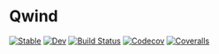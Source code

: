 # Qwind

[![Stable](https://img.shields.io/badge/docs-stable-blue.svg)](https://arnauqb.github.io/Qwind.jl/stable)
[![Dev](https://img.shields.io/badge/docs-dev-blue.svg)](https://arnauqb.github.io/Qwind.jl/dev)
[![Build Status](https://travis-ci.com/arnauqb/Qwind.jl.svg?token=RZpZVED1uFcNhmBpzes5&branch=master)](https://travis-ci.com/arnauqb/Qwind.jl)
[![Codecov](https://codecov.io/gh/arnauqb/Qwind.jl/branch/master/graph/badge.svg)](https://codecov.io/gh/arnauqb/Qwind.jl)
[![Coveralls](https://coveralls.io/repos/github/arnauqb/Qwind.jl/badge.svg?branch=master)](https://coveralls.io/github/arnauqb/Qwind.jl?branch=master)
